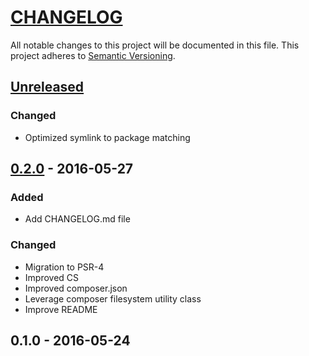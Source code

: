# [CHANGELOG](http://keepachangelog.com/)
All notable changes to this project will be documented in this file.
This project adheres to [Semantic Versioning](http://semver.org/).

## [Unreleased]

### Changed
- Optimized symlink to package matching

## [0.2.0] - 2016-05-27

### Added
- Add CHANGELOG.md file

### Changed
- Migration to PSR-4
- Improved CS
- Improved composer.json
- Leverage composer filesystem utility class
- Improve README

## 0.1.0 - 2016-05-24

[unreleased]: https://github.com/ajgarlag/AjglComposerSymlinker/compare/0.2.0...master
[0.2.0]: https://github.com/ajgarlag/AjglComposerSymlinker/compare/0.1.0...0.2.0
